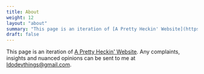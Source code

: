 ```yaml
---
title: About
weight: 12
layout: "about"
summary: "This page is an iteration of [A Pretty Heckin' Website](https://philotfarnsworth.github.io/APrettyHeckinWebsite/)."
draft: false
---
```


This page is an iteration of [A Pretty Heckin' Website](https://philotfarnsworth.github.io/APrettyHeckinWebsite/).  Any complaints, insights and nuanced opinions can be sent to me at [Idodevthings@gmail.com](mailto:Idodevthings@gmail.com).

